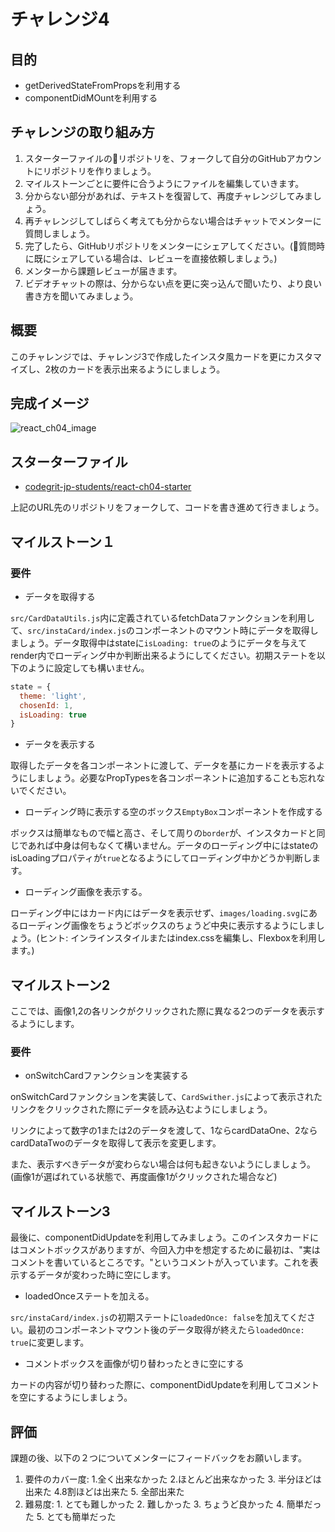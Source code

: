 # チャレンジ4

## 目的

- getDerivedStateFromPropsを利用する
- componentDidMOuntを利用する

## チャレンジの取り組み方

1. スターターファイルのリポジトリを、フォークして自分のGitHubアカウントにリポジトリを作りましょう。
2. マイルストーンごとに要件に合うようにファイルを編集していきます。
3. 分からない部分があれば、テキストを復習して、再度チャレンジしてみましょう。
4. 再チャレンジしてしばらく考えても分からない場合はチャットでメンターに質問しましょう。
5. 完了したら、GitHubリポジトリをメンターにシェアしてください。(質問時に既にシェアしている場合は、レビューを直接依頼しましょう。)
6. メンターから課題レビューが届きます。
7. ビデオチャットの際は、分からない点を更に突っ込んで聞いたり、より良い書き方を聞いてみましょう。

## 概要

このチャレンジでは、チャレンジ3で作成したインスタ風カードを更にカスタマイズし、2枚のカードを表示出来るようにしましょう。


## 完成イメージ

![react_ch04_image](https://firebasestorage.googleapis.com/v0/b/codegrit-images.appspot.com/o/codegrit-react%2FLesson04%2Fchallenge%2Fcodegrit-react-ch04-image.gif?alt=media&token=af581e34-da00-45ff-a31c-5da0079f035a)

## スターターファイル

- [codegrit-jp-students/react-ch04-starter](https://github.com/codegrit-jp-students/codegrit-react-ch04-starter)

上記のURL先のリポジトリをフォークして、コードを書き進めて行きましょう。

## マイルストーン１

### 要件

- データを取得する

`src/CardDataUtils.js`内に定義されているfetchDataファンクションを利用して、`src/instaCard/index.js`のコンポーネントのマウント時にデータを取得しましょう。データ取得中はstateに`isLoading: true`のようにデータを与えてrender内でローディング中か判断出来るようにしてください。初期ステートを以下のように設定しても構いません。

```js
state = {
  theme: 'light',
  chosenId: 1,
  isLoading: true
}
```

- データを表示する

取得したデータを各コンポーネントに渡して、データを基にカードを表示するようにしましょう。必要なPropTypesを各コンポーネントに追加することも忘れないでください。

- ローディング時に表示する空のボックス`EmptyBox`コンポーネントを作成する

ボックスは簡単なもので幅と高さ、そして周りの`border`が、インスタカードと同じであれば中身は何もなくて構いません。データのローディング中にはstateのisLoadingプロパティが`true`となるようにしてローディング中かどうか判断します。

- ローディング画像を表示する。

ローディング中にはカード内にはデータを表示せず、`images/loading.svg`にあるローディング画像をちょうどボックスのちょうど中央に表示するようにしましょう。(ヒント: インラインスタイルまたはindex.cssを編集し、Flexboxを利用します。)

## マイルストーン2

ここでは、画像1,2の各リンクがクリックされた際に異なる2つのデータを表示するようにします。

### 要件

- onSwitchCardファンクションを実装する

onSwitchCardファンクションを実装して、`CardSwither.js`によって表示されたリンクをクリックされた際にデータを読み込むようにしましょう。

リンクによって数字の1または2のデータを渡して、1ならcardDataOne、2ならcardDataTwoのデータを取得して表示を変更します。

また、表示すべきデータが変わらない場合は何も起きないようにしましょう。(画像1が選ばれている状態で、再度画像1がクリックされた場合など)

## マイルストーン3

最後に、componentDidUpdateを利用してみましょう。このインスタカードにはコメントボックスがありますが、今回入力中を想定するために最初は、"実はコメントを書いているところです。"というコメントが入っています。これを表示するデータが変わった時に空にします。

- loadedOnceステートを加える。

`src/instaCard/index.js`の初期ステートに`loadedOnce: false`を加えてください。最初のコンポーネントマウント後のデータ取得が終えたら`loadedOnce: true`に変更します。

- コメントボックスを画像が切り替わったときに空にする

カードの内容が切り替わった際に、componentDidUpdateを利用してコメントを空にするようにしましょう。

## 評価

課題の後、以下の２つについてメンターにフィードバックをお願いします。

1. 要件のカバー度: 1.全く出来なかった 2.ほとんど出来なかった 3. 半分ほどは出来た 4.8割ほどは出来た 5. 全部出来た
2. 難易度: 1. とても難しかった 2. 難しかった 3. ちょうど良かった 4. 簡単だった 5. とても簡単だった
